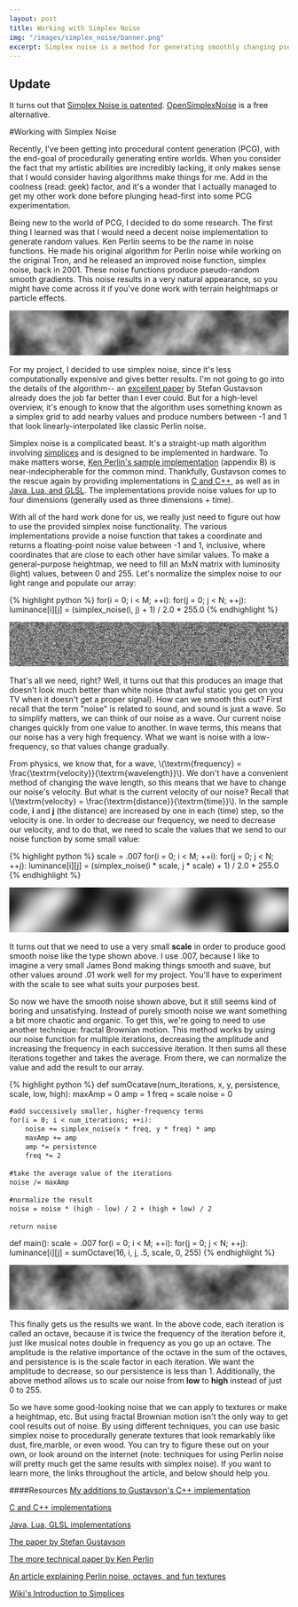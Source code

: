 ```yaml
---
layout: post
title: Working with Simplex Noise
img: "/images/simplex_noise/banner.png"
excerpt: Simplex noise is a method for generating smoothly changing pseudo-random numbers that can be used for procedural content generation. This post explains how to harness simplex noise to achieve nice whispy noise like the image above.
---
```


## Update

It turns out that [Simplex Noise is patented](http://www.google.com/patents/US6867776).  [OpenSimplexNoise](https://gist.github.com/KdotJPG/b1270127455a94ac5d19) is a free alternative.

#Working with Simplex Noise

Recently, I've been getting into procedural content generation (PCG), with the end-goal of procedurally generating entire worlds.  When you consider the fact that my artistic abilities are incredibly lacking, it only makes sense that I would consider having algorithms make things for me.  Add in the coolness (read: geek) factor, and it's a wonder that I actually managed to get my other work done before plunging head-first into some PCG experimentation.

Being new to the world of PCG, I decided to do some research.  The first thing I learned was that I would need a decent noise implementation to generate random values.  Ken Perlin seems to be *the* name in noise functions.  He made his original algorithm for Perlin noise while working on the original Tron, and he released an improved noise function, simplex noise, back in 2001. These noise functions produce pseudo-random smooth gradients.  This noise results in a very natural appearance, so you might have come across it if you've done work with terrain heightmaps or particle effects.

![static noise](/images/simplex_noise/banner.png)

For my project, I decided to use simplex noise, since it's less computationally expensive and gives better results.  I'm not going to go into the details of the algorithm-- an [excellent paper](http://www.itn.liu.se/~stegu/simplexnoise/simplexnoise.pdf) by Stefan Gustavson already does the job far better than I ever could. But for a high-level overview, it's enough to know that the algorithm uses something known as a simplex grid to add nearby values and produce numbers between -1 and 1 that look linearly-interpolated like classic Perlin noise.

Simplex noise is a complicated beast.  It's a straight-up math algorithm involving [simplices](http://en.wikipedia.org/wiki/Simplex) and is designed to be implemented in hardware.  To make matters worse, [Ken Perlin's sample implementation](http://www.csee.umbc.edu/~olano/s2002c36/ch02.pdf) (appendix B) is near-indecipherable for the common mind. Thankfully, Gustavson comes to the rescue again by providing implementations in [C and C++](http://staffwww.itn.liu.se/~stegu/aqsis/aqsis-newnoise/), as well as in [Java, Lua, and GLSL](http://webstaff.itn.liu.se/~stegu/simplexnoise).  The implementations provide noise values for up to four dimensions (generally used as three dimensions + time).

With all of the hard work done for us, we really just need to figure out how to use the provided simplex noise functionality.  The various implementations provide a noise function that takes a coordinate and returns a floating-point noise value between -1 and 1, inclusive, where coordinates that are close to each other have similar values.  To make a general-purpose heightmap, we need to fill an MxN matrix with luminosity (light) values, between 0 and 255.  Let's normalize the simplex noise to our light range and populate our array:

{% highlight python %}
for(i = 0; i < M; ++i):
    for(j = 0; j < N; ++j):
        luminance[i][j] = (simplex_noise(i, j) + 1) / 2.0  * 255.0
{% endhighlight %}

![static noise](/images/simplex_noise/static.png)

That's all we need, right?  Well, it turns out that this produces an image that doesn't look much better than white noise (that awful static you get on you TV when it doesn't get a proper signal).  How can we smooth this out?  First recall that the term "noise" is related to sound, and sound is just a wave.  So to simplify matters, we can think of our noise as a wave. Our current noise changes quickly from one value to another.  In wave terms, this means that our noise has a very high frequency.  What we want is noise with a low-frequency, so that values change gradually.

From physics, we know that, for a wave, \\\(\textrm{frequency} = \frac{\textrm{velocity}}{\textrm{wavelength}}\\\).  We don't have a convenient method of changing the wave length, so this means that we have to change our noise's velocity.  But what is the current velocity of our noise?  Recall that \\\(\textrm{velocity} = \frac{\textrm{distance}}{\textrm{time}}\\\).  In the sample code, **i** and **j** (the distance) are increased by one in each (time) step, so the velocity is one.  In order to decrease our frequency, we need to decrease our velocity, and to do that, we need to scale the values that we send to our noise function by some small value:

{% highlight python %}
scale = .007
for(i = 0; i < M; ++i):
   for(j = 0; j < N; ++j):
       luminance[i][j] = (simplex_noise(i * scale, j * scale) + 1) / 2.0 * 255.0
{% endhighlight %}

![smooth noise](/images/simplex_noise/smooth.png)

It turns out that we need to use a very small **scale** in order to produce good smooth noise like the type shown above.  I use .007, because I like to imagine a very small James Bond making things smooth and suave, but other values around .01 work well for my project.  You'll have to experiment with the scale to see what suits your purposes best.

So now we have the smooth noise shown above, but it still seems kind of boring and unsatisfying.  Instead of purely smooth noise we want something a bit more chaotic and organic. To get this, we're going to need to use another technique: fractal Brownian motion.  This method works by using our noise function for multiple iterations, decreasing the amplitude and increasing the frequency in each successive iteration.  It then sums all these iterations together and takes the average.  From there, we can normalize the value and add the result to our array.

{% highlight python %}
def sumOcatave(num_iterations, x, y, persistence, scale, low, high):
    maxAmp = 0
    amp = 1
    freq = scale
    noise = 0

    #add successively smaller, higher-frequency terms
    for(i = 0; i < num_iterations; ++i):
        noise += simplex_noise(x * freq, y * freq) * amp
        maxAmp += amp
        amp *= persistence
        freq *= 2

    #take the average value of the iterations
    noise /= maxAmp

    #normalize the result
    noise = noise * (high - low) / 2 + (high + low) / 2

    return noise

def main():
    scale = .007
    for(i = 0; i < M; ++i):
        for(j = 0; j < N; ++j):
            luminance[i][j] = sumOctave(16, i, j, .5, scale, 0, 255)
{% endhighlight %}

!["The results of Fractal Brownian Motion"](/images/simplex_noise/final.png)

This finally gets us the results we want.  In the above code, each iteration is called an octave, because it is twice the frequency of the iteration before it, just like musical notes double in frequency as you go up an octave.  The amplitude is the relative importance of the octave in the sum of the octaves, and persistence is is the scale factor in each iteration.  We want the amplitude to decrease, so our persistence is less than 1. Additionally, the above method allows us to scale our noise from **low** to **high** instead of just 0 to 255.

So we have some good-looking noise that we can apply to textures or make a heightmap, etc.  But using fractal Brownian motion isn't the only way to get cool results out of noise.  By using different techniques, you can use basic simplex noise to procedurally generate textures that look remarkably like dust, fire,marble, or even wood.  You can try to figure these out on your own, or look around on the internet (note: techniques for using Perlin noise will pretty much get the same results with simplex noise).  If you want to learn more, the links throughout the article, and below should help you.


####Resources
[My additions to Gustavson's C++ implementation](https://github.com/cmaher/ashvattha/tree/cpp/src)

[C and C++ implementations](http://staffwww.itn.liu.se/~stegu/aqsis/aqsis-newnoise/)

[Java, Lua, GLSL implementations](http://webstaff.itn.liu.se/~stegu/simplexnoise)

[The paper by Stefan Gustavson](http://www.itn.liu.se/~stegu/simplexnoise/simplexnoise.pdf)

[The more technical paper by Ken Perlin](http://www.csee.umbc.edu/~olano/s2002c36/ch02.pdf)

[An article explaining Perlin noise, octaves, and fun textures](http://freespace.virgin.net/hugo.elias/models/m_perlin.htm)

[Wiki's Introduction to Simplices](http://en.wikipedia.org/wiki/Simplex)

<script src="https://cdn.mathjax.org/mathjax/latest/MathJax.js?config=TeX-AMS-MML_HTMLorMML"></script>
